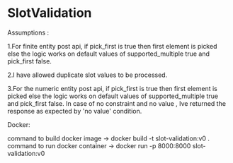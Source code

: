 # SlotValidation

Assumptions : 

1.For finite entity post api, if pick_first is true then first element is picked else the logic works on default values of supported_multiple true and pick_first false.

2.I have allowed duplicate slot values to be processed.

3.For the numeric entity post api, if pick_first is true then first element is picked else the logic works on default values of supported_multiple true and pick_first false. In case of no constraint and no value , Ive returned the response as expected by 'no value' condition.

Docker:

command to build docker image -> docker build -t slot-validation:v0 .
command to run docker container -> docker run -p 8000:8000 slot-validation:v0 

